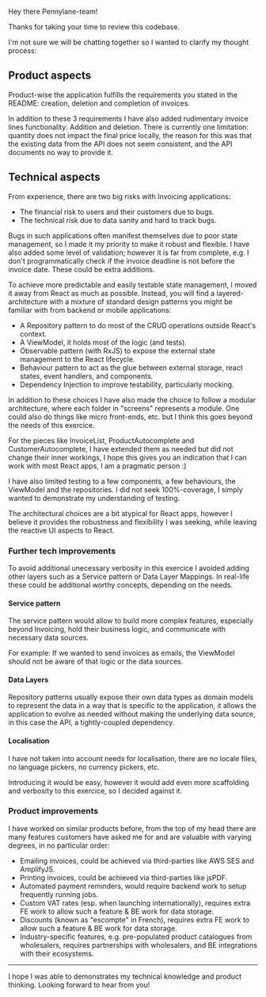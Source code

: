 Hey there Pennylane-team!

Thanks for taking your time to review this codebase.

I'm not sure we will be chatting together so I wanted to clarify my thought process:

## Product aspects

Product-wise the application fulfills the requirements you stated in the README: creation, deletion and completion of invoices.

In addition to these 3 requirements I have also added rudimentary invoice lines functionality: Addition and deletion. There is currently one limitation: quantity does not impact the final price locally, the reason for this was that the existing data from the API does not seem consistent, and the API documents no way to provide it.

## Technical aspects

From experience, there are two big risks with Invoicing applications:
 - The financial risk to users and their customers due to bugs.
 - The technical risk due to data sanity and hard to track bugs.

Bugs in such applications often manifest themselves due to poor state management, so I made it my priority to make it robust and flexible.
I have also added some level of validation; however it is far from complete, e.g. I don't programmatically check if the invoice deadline is not before the invoice date. These could be extra additions.

To achieve more predictable and easily testable state management, I moved it away from React as much as possible. Instead, you will find a layered-architecture with a mixture of standard design patterns you might be familiar with from backend or mobile applications:
 - A Repository pattern to do most of the CRUD operations outside React's context.
 - A ViewModel, it holds most of the logic (and tests).
 - Observable pattern (with RxJS) to expose the external state management to the React lifecycle.
 - Behaviour pattern to act as the glue between external storage, react states, event handlers, and components.
 - Dependency Injection to improve testability, particularly mocking.

In addition to these choices I have also made the choice to follow a modular architecture, where each folder in "screens" represents a module. One could also do things like micro front-ends, etc. but I think this goes beyond the needs of this exercice.

For the pieces like InvoiceList, ProductAutocomplete and CustomerAutocomplete, I have extended them as needed but did not change their inner workings, I hope this gives you an indication that I can work with most React apps, I am a pragmatic person :)

I have also limited testing to a few components, a few behaviours, the ViewModel and the repositories. I did not seek 100%-coverage, I simply wanted to demonstrate my understanding of testing.

The architectural choices are a bit atypical for React apps, however I believe it provides the robustness and flexibility I was seeking, while leaving the reactive UI aspects to React.

### Further tech improvements

To avoid additional unecessary verbosity in this exercice I avoided adding other layers such as a Service pattern or Data Layer Mappings. In real-life these could be additional worthy concepts, depending on the needs.

#### Service pattern

The service pattern would allow to build more complex features, especially beyond Invoicing, hold their business logic, and communicate with necessary data sources.

For example: If we wanted to send invoices as emails, the ViewModel should not be aware of that logic or the data sources.

#### Data Layers

Repository patterns usually expose their own data types as domain models to represent the data in a way that is specific to the application, it allows the application to evolve as needed without making the underlying data source, in this case the API, a tightly-coupled dependency.

#### Localisation

I have not taken into account needs for localisation, there are no locale files, no language pickers, no currency pickers, etc.

Introducing it would be easy, however it would add even more scaffolding and verbosity to this exercice, so I decided against it.

### Product improvements

I have worked on similar products before, from the top of my head there are many features customers have asked me for and are valuable with varying degrees, in no particular order:
 - Emailing invoices, could be achieved via third-parties like AWS SES and AmplifyJS.
 - Printing invoices, could be achieved via third-parties like jsPDF.
 - Automated payment reminders, would require backend work to setup frequently running jobs.
 - Custom VAT rates (esp. when launching internationally), requires extra FE work to allow such a feature & BE work for data storage.
 - Discounts (known as "escompte" in French), requires extra FE work to allow such a feature & BE work for data storage.
 - Industry-specific features, e.g. pre-populated product catalogues from wholesalers, requires partnerships with wholesalers, and BE integrations with their ecosystems.


 ---

 I hope I was able to demonstrates my technical knowledge and product thinking.
 Looking forward to hear from you!
